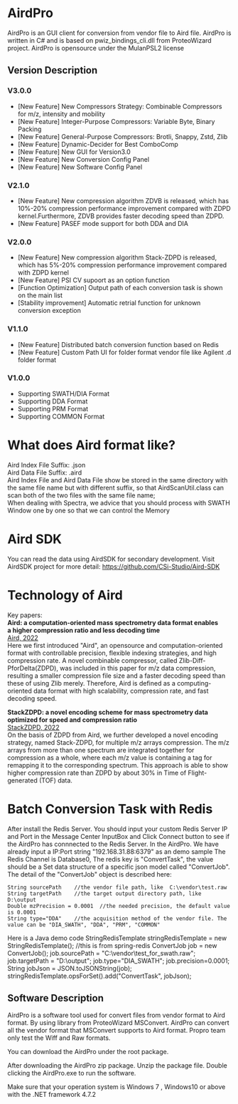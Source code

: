 # AirdPro
AirdPro is an GUI client for conversion from vendor file to Aird file. AirdPro is written in C# and is based on pwiz_bindings_cli.dll from ProteoWizard project.
AirdPro is opensource under the MulanPSL2 license


## Version Description
### V3.0.0
- [New Feature] New Compressors Strategy: Combinable Compressors for m/z, intensity and mobility
- [New Feature] Integer-Purpose Compressors: Variable Byte, Binary Packing
- [New Feature] General-Purpose Compressors: Brotli, Snappy, Zstd, Zlib
- [New Feature] Dynamic-Decider for Best ComboComp
- [New Feature] New GUI for Version3.0
- [New Feature] New Conversion Config Panel
- [New Feature] New Software Config Panel


### V2.1.0
- [New Feature] New compression algorithm ZDVB is released, which has 10%-20% compression performance improvement compared with ZDPD kernel.Furthermore, ZDVB provides faster decoding speed than ZDPD.
- [New Feature] PASEF mode support for both DDA and DIA

### V2.0.0
- [New Feature] New compression algorithm Stack-ZDPD is released, which has 5%-20% compression performance improvement compared with ZDPD kernel
- [New Feature] PSI CV supoort as an option function
- [Function Optimization] Output path of each conversion task is shown on the main list
- [Stability improvement] Automatic retrial function for unknown conversion exception

### V1.1.0
- [New Feature] Distributed batch conversion function based on Redis
- [New Feature] Custom Path UI for folder format vendor file like Agilent .d folder format 

### V1.0.0
- Supporting SWATH/DIA Format 
- Supporting DDA Format 
- Supporting PRM Format
- Supporting COMMON Format

# What does Aird format like?
Aird Index File Suffix: .json <br/>
Aird Data File Suffix: .aird <br/>
Aird Index File and Aird Data File show be stored in the same directory with the same file name but with different suffix, so that AirdScanUtil.class can scan both of the two files with the same file name;<br/>
When dealing with Spectra, we advice that you should process with SWATH Window one by one so that we can control the Memory

# Aird SDK
You can read the data using AirdSDK for secondary development. 
Visit AirdSDK project for more detail: https://github.com/CSi-Studio/Aird-SDK

# Technology of Aird
Key papers: <br/>
**Aird: a computation‑oriented mass spectrometry data format enables a higher compression ratio and less decoding time**<br/>
[Aird, 2022](https://bmcbioinformatics.biomedcentral.com/articles/10.1186/s12859-021-04490-0)<br/>
Here we first introduced "Aird", an opensource and computation-oriented format with controllable precision, flexible indexing strategies, and high compression rate. A novel combinable compressor, called Zlib-Diff-PforDelta(ZDPD), was included in this paper for m/z data compression, resulting a smaller compression file size and a faster decoding speed than these of using Zlib merely. Therefore, Aird is defined as a computing-oriented data format with high scalability, compression rate, and fast decoding speed. <br/>

**StackZDPD: a novel encoding scheme for mass spectrometry data optimized for speed and compression ratio**<br/>
[StackZDPD, 2022](https://www.nature.com/articles/s41598-022-09432-1#:~:text=StackZDPD%3A%20a%20novel%20encoding%20scheme%20for%20mass%20spectrometry,optimized%20for%20speed%20and%20compression%20ratio%20Jinyin%20Wang%2C?msclkid=f8f65fe2cfa311ec90e805c6152deb6a)<br/>
On the basis of ZDPD from Aird, we further developed a novel encoding strategy, named Stack-ZDPD, for multiple m/z arrays compression. The m/z arrays from more than one spectrum are integrated together for compression as a whole, where each m/z value is containing a tag for remapping it to the corresponding spectrum. This approach is able to show higher compression rate than ZDPD by about 30% in Time of Flight-generated (TOF) data. 

# Batch Conversion Task with Redis
After install the Redis Server. You should input your custom Redis Server IP and Port in the Message Center InputBox and Click Connect button to see if the AirdPro has connnected to the Redis Server.
In the AirdPro. We have already input a IP:Port string "192.168.31.88:6379" as an demo sample
The Redis Channel is Database0, The redis key is "ConvertTask", the value should be a Set data structure of a specific json model called "ConvertJob".
The detail of the "ConvertJob" object is described here:

    String sourcePath    //the vendor file path, like  C:\vendor\test.raw
    String targetPath    //the target output directory path, like D:\output
    Double mzPrecision = 0.0001  //the needed precision, the default value is 0.0001
    String type="DDA"    //the acquisition method of the vendor file. The value can be "DIA_SWATH", "DDA", "PRM", "COMMON"

Here is a Java demo code
    StringRedisTemplate stringRedisTemplate = new StringRedisTemplate(); //this is from spring-redis
    ConvertJob job = new ConvertJob();
    job.sourcePath = "C:\vendor\test_for_swath.raw";
    job.targetPath = "D:\output";
    job.type="DIA_SWATH";
    job.precision=0.0001;
    String jobJson = JSON.toJSONString(job);
    stringRedisTemplate.opsForSet().add("ConvertTask", jobJson);

## Software Description
AirdPro is a software tool used for convert files from vendor format to Aird format.
By using library from ProteoWizard MSConvert. AirdPro can convert all the vendor format that MSConvert supports to Aird format.
Propro team only test the Wiff and Raw formats.

You can download the AirdPro under the root package.

After downloading the AirdPro zip package. Unzip the package file. Double clicking the AirdPro.exe to run the software.

Make sure that your operation system is Windows 7 , Windows10 or above with the .NET framework 4.7.2
